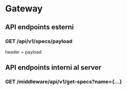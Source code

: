 # Gateway

## API endpoints esterni
### GET /api/v1/specs/payload
header = payload

## API endpoints interni al server
### GET /middleware/api/v1/get-specs?name={…}